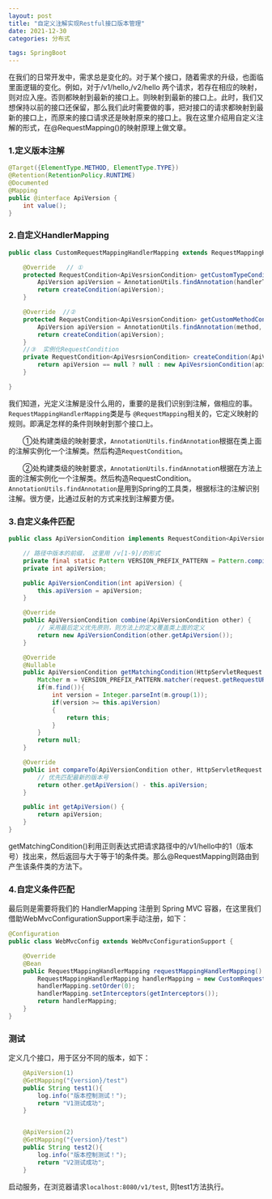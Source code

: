 ```yaml
---
layout: post
title: "自定义注解实现Restful接口版本管理"
date: 2021-12-30
categories: 分布式

tags: SpringBoot
--- 
```


在我们的日常开发中，需求总是变化的。对于某个接口，随着需求的升级，也面临里面逻辑的变化。例如，对于/v1/hello,/v2/hello 两个请求，若存在相应的映射，则对应入座。否则都映射到最新的接口上。则映射到最新的接口上。此时，我们又想保持以前的接口还保留，那么我们此时需要做的事，把对接口的请求都映射到最新的接口上，而原来的接口请求还是映射原来的接口上。我在这里介绍用自定义注解的形式，在@RequestMapping()的映射原理上做文章。

### 1.定义版本注解

```java
@Target({ElementType.METHOD, ElementType.TYPE})
@Retention(RetentionPolicy.RUNTIME)
@Documented
@Mapping
public @interface ApiVersion {
    int value();
}
```

### 2.自定义HandlerMapping

```java
public class CustomRequestMappingHandlerMapping extends RequestMappingHandlerMapping {

    @Override   // ①
    protected RequestCondition<ApiVesrsionCondition> getCustomTypeCondition(Class<?> handlerType) {
        ApiVersion apiVersion = AnnotationUtils.findAnnotation(handlerType, ApiVersion.class);
        return createCondition(apiVersion);
    }

    @Override  //②
    protected RequestCondition<ApiVesrsionCondition> getCustomMethodCondition(Method method) {
        ApiVersion apiVersion = AnnotationUtils.findAnnotation(method, ApiVersion.class);
        return createCondition(apiVersion);
    }
    //③  实例化RequestCondition
    private RequestCondition<ApiVesrsionCondition> createCondition(ApiVersion apiVersion) {
        return apiVersion == null ? null : new ApiVesrsionCondition(apiVersion.value());
    }

}
```

我们知道，光定义注解是没什么用的，重要的是我们识别到注解，做相应的事。`RequestMappingHandlerMapping`类是与 `@RequestMapping`相关的，它定义映射的规则。即满足怎样的条件则映射到那个接口上。

  ①处构建类级的映射要求，`AnnotationUtils.findAnnotation`根据在类上面的注解实例化一个注解类。然后构造`RequestCondition`。

  ②处构建类级的映射要求，`AnnotationUtils.findAnnotatio`n根据在方法上面的注解实例化一个注解类。然后构造RequestCondition。
`AnnotationUtils.findAnnotation`是用到Spring的工具类，根据标注的注解识别注解。很方便，比通过反射的方式来找到注解要方便。

### 3.自定义条件匹配

```java
public class ApiVersionCondition implements RequestCondition<ApiVersionCondition> {

    // 路径中版本的前缀， 这里用 /v[1-9]/的形式
    private final static Pattern VERSION_PREFIX_PATTERN = Pattern.compile("v(\\d+)/");
    private int apiVersion;

    public ApiVersionCondition(int apiVersion) {
        this.apiVersion = apiVersion;
    }

    @Override
    public ApiVersionCondition combine(ApiVersionCondition other) {
        // 采用最后定义优先原则，则方法上的定义覆盖类上面的定义
        return new ApiVersionCondition(other.getApiVersion());
    }

    @Override
    @Nullable
    public ApiVersionCondition getMatchingCondition(HttpServletRequest request) {
        Matcher m = VERSION_PREFIX_PATTERN.matcher(request.getRequestURI());
        if(m.find()){
            int version = Integer.parseInt(m.group(1));
            if(version >= this.apiVersion)
            {
                return this;
            }
        }
        return null;
    }

    @Override
    public int compareTo(ApiVersionCondition other, HttpServletRequest request) {
        // 优先匹配最新的版本号
        return other.getApiVersion() - this.apiVersion;
    }

    public int getApiVersion() {
        return apiVersion;
    }
}
```

getMatchingCondition()利用正则表达式把请求路径中的/v1/hello中的1（版本号）找出来，然后返回与大于等于1的条件类。那么@RequestMapping则路由到产生该条件类的方法下。

### 4.自定义条件匹配

最后则是需要将我们的 HandlerMapping 注册到 Spring MVC 容器，在这里我们借助WebMvcConfigurationSupport来手动注册，如下：

```java
@Configuration
public class WebMvcConfig extends WebMvcConfigurationSupport {

    @Override
    @Bean
    public RequestMappingHandlerMapping requestMappingHandlerMapping() {
        RequestMappingHandlerMapping handlerMapping = new CustomRequestMappingHandlerMapping();
        handlerMapping.setOrder(0);
        handlerMapping.setInterceptors(getInterceptors());
        return handlerMapping;
    }
}
```

### 测试

定义几个接口，用于区分不同的版本，如下：

```java
    @ApiVersion(1)
    @GetMapping("{version}/test")
    public String test1(){
        log.info("版本控制测试！");
        return "V1测试成功";
    }


    @ApiVersion(2)
    @GetMapping("{version}/test")
    public String test2(){
        log.info("版本控制测试！");
        return "V2测试成功";
    }
```

启动服务，在浏览器请求`localhost:8080/v1/test`, 则test1方法执行。 
